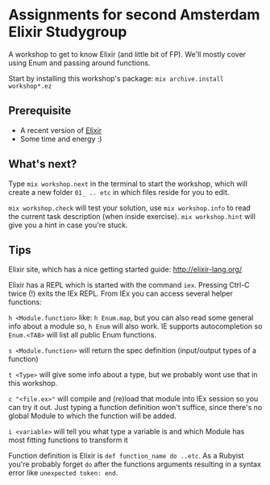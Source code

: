 Assignments for second Amsterdam Elixir Studygroup
===================
A workshop to get to know Elixir (and little bit of FP).
We'll mostly cover using Enum and passing around functions.

Start by installing this workshop's package:
`mix archive.install workshop*.ez`

Prerequisite
------------
- A recent version of [Elixir](http://elixir-lang.org/install.html)
- Some time and energy :)


What's next?
------------
Type `mix workshop.next` in the terminal to start the workshop, which will create a new folder `01_ .. etc` in which files reside for you to edit.

`mix workshop.check` will test your solution, use `mix workshop.info` to read
the current task description (when inside exercise). `mix workshop.hint` will give you a hint in case you're stuck.

Tips
------------
Elixir site, which has a nice getting started guide: http://elixir-lang.org/

Elixir has a REPL which is started with the command `iex`.
Pressing Ctrl-C twice (!) exits the IEx REPL.
From IEx you can access several helper functions:

`h <Module.function>` like: `h Enum.map`, but you can also read
some general info about a module so, `h Enum` will also work. IE supports
autocompletion so `Enum.<TAB>` will list all public Enum functions.

`s <Module.function>` will return the spec definition (input/output types of a function)

`t <Type>` will give some info about a type, but we probably wont use that in this workshop.

`c "<file.ex>"` will compile and (re)load that module into IEx session
so you can try it out. Just typing a function definition won't suffice, since there's no global Module to which the function will be added.

`i <variable>` will tell you what type a variable is and which Module has most fitting functions to transform it

Function definition is Elixir is `def function_name do ..etc`. As a Rubyist you're probably forget `do` after the functions arguments resulting in a syntax error like `unexpected token: end`.
